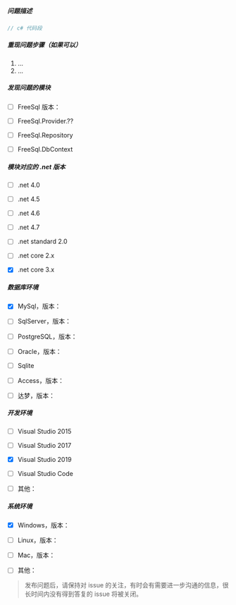 ##### 问题描述

```csharp
// c# 代码段
```


##### 重现问题步骤（如果可以）

1. ...
2. ...


##### 发现问题的模块

- [ ] FreeSql 版本：
- [ ] FreeSql.Provider.??
- [ ] FreeSql.Repository
- [ ] FreeSql.DbContext


##### 模块对应的 .net 版本

- [ ] .net 4.0
- [ ] .net 4.5
- [ ] .net 4.6
- [ ] .net 4.7
- [ ] .net standard 2.0
- [ ] .net core 2.x
- [x] .net core 3.x


##### 数据库环境

- [x] MySql，版本：
- [ ] SqlServer，版本：
- [ ] PostgreSQL，版本：
- [ ] Oracle，版本：
- [ ] Sqlite
- [ ] Access，版本： 
- [ ] 达梦，版本：


##### 开发环境

- [ ] Visual Studio 2015
- [ ] Visual Studio 2017
- [x] Visual Studio 2019
- [ ] Visual Studio Code
- [ ] 其他：


##### 系统环境

- [x] Windows，版本：
- [ ] Linux，版本：
- [ ] Mac，版本：
- [ ] 其他：


> 发布问题后，请保持对 issue 的关注，有时会有需要进一步沟通的信息，很长时间内没有得到答复的 issue 将被关闭。
